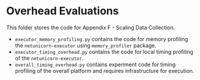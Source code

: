 # Overhead Evaluations
This folder stores the code for Appendix F - Scaling Data Collection.

- `executor_memory_profiling.py` contains the code for memory profiling the `netunicorn-executor` using `memory_profiler` package. 
- `executor_timing_overhead.py` contains the code for local timing profiling of the `netunicorn-executor`.
- `overall_timing_overhead.py` contains experiment code for timing profiling of the overall platform and requires infrastructure for execution.
